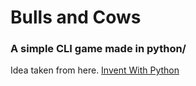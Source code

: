 # Bulls and Cows

### A simple CLI game made in python/

Idea taken from here. [Invent With Python](https://inventwithpython.com/chapter11.html)

